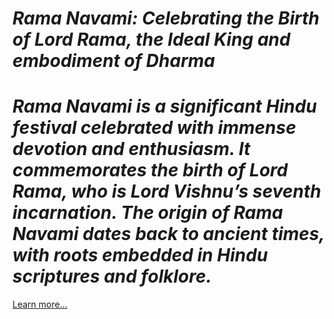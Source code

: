 # *Rama Navami: Celebrating the Birth of Lord Rama, the Ideal King and embodiment of Dharma*

# *Rama Navami is a significant Hindu festival celebrated with immense devotion and enthusiasm. It commemorates the birth of Lord Rama, who is Lord Vishnu’s seventh incarnation. The origin of Rama Navami dates back to ancient times, with roots embedded in Hindu scriptures and folklore.*

[Learn more...](https://spiritualkhazaana.com/rama-navami-celebration)
